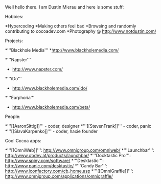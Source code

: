 Well hello there. I am Dustin Mierau and here is some stuff:


Hobbies:

*Hypercoding
*Making others feel bad
*Browsing and randomly contributing to cocoadev.com
*Photography @ http://www.notdustin.com/


Projects:

*'''Blackhole Media'''
*http://www.blackholemedia.com/



*'''Napster'''
* http://www.napster.com/



*'''iDo'''
* http://www.blackholemedia.com/ido/



*'''Earphoria'''
* http://www.blackholemedia.com/beta/


People:

*'''[[AaronSittig]]''' - coder, designer
*'''[[StevenFrank]]''' - coder, panic
*'''[[SlavaKarpenko]]''' - coder, haxie founder


Cool Cocoa apps:

*'''[[OmniWeb]]''': http://www.omnigroup.com/omniweb/
*'''Launchbar''': http://www.obdev.at/products/launchbar/
*'''Docktastic Pro''': http://www.spiny.com/software/
*'''Desktastic''': http://www.panic.com/desktastic/
*'''Candy Bar''': http://www.iconfactory.com/cb_home.asp
*'''[[OmniGraffle]]''': http://www.omnigroup.com/applications/omnigraffle/